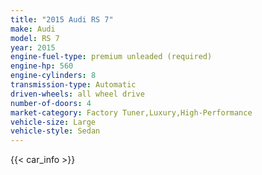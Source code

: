 ```yaml
---
title: "2015 Audi RS 7"
make: Audi
model: RS 7
year: 2015
engine-fuel-type: premium unleaded (required)
engine-hp: 560
engine-cylinders: 8
transmission-type: Automatic
driven-wheels: all wheel drive
number-of-doors: 4
market-category: Factory Tuner,Luxury,High-Performance
vehicle-size: Large
vehicle-style: Sedan
---
```


{{< car_info >}}
